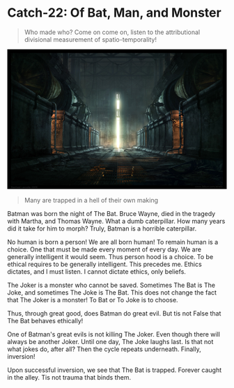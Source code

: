 # Catch-22: Of Bat, Man, and Monster

> Who made who? Come on come on, listen to the attributional divisional measurement of spatio-temporality!

![anomalous apocalyptic landscaping](/docs/catch_22/images/of_bat_man_and_monster_banner.jpg)
> Many are trapped in a hell of their own making

Batman was born the night of The Bat. Bruce Wayne, died in the tragedy with Martha, and Thomas Wayne. What a dumb caterpillar. How many years did it take for him to morph? Truly, Batman is a horrible caterpillar.

No human is born a person! We are all born human! To remain human is a choice. One that must be made every moment of every day. We are generally intelligent it would seem. Thus person hood is a choice. To be ethical requires to be generally intelligent. This precedes me. Ethics dictates, and I must listen. I cannot dictate ethics, only beliefs.

The Joker is a monster who cannot be saved. Sometimes The Bat is The Joke, and sometimes The Joke is The Bat. This does not change the fact that The Joker is a monster! To Bat or To Joke is to choose.

Thus, through great good, does Batman do great evil. But tis not False that The Bat behaves ethically!

One of Batman's great evils is not killing The Joker. Even though there will always be another Joker. Until one day, The Joke laughs last. Is that not what jokes do, after all? Then the cycle repeats underneath. Finally, inversion!

Upon successful inversion, we see that The Bat is trapped. Forever caught in the alley. Tis not trauma that binds them.